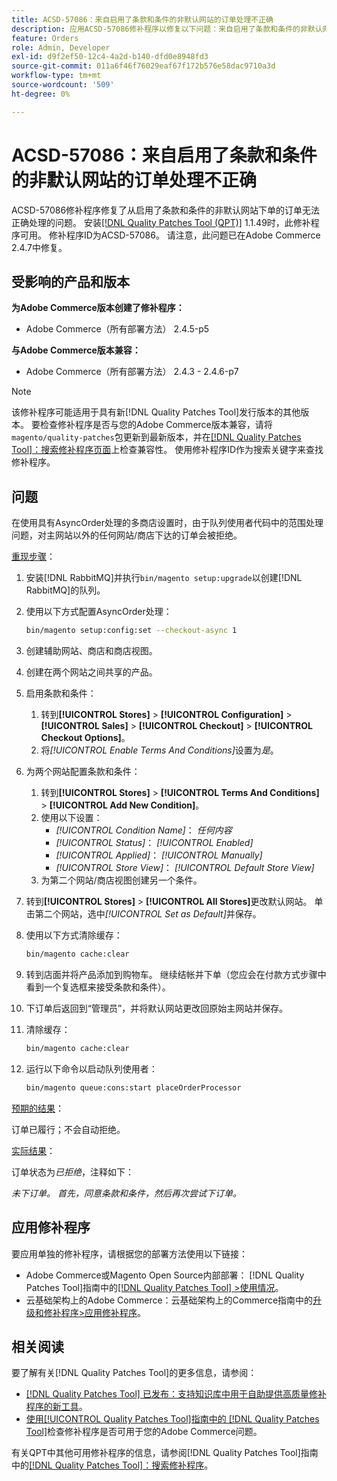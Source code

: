 ```yaml
---
title: ACSD-57086：来自启用了条款和条件的非默认网站的订单处理不正确
description: 应用ACSD-57086修补程序以修复以下问题：来自启用了条款和条件的非默认网站的订单无法正确处理。Adobe Commerce
feature: Orders
role: Admin, Developer
exl-id: d9f2ef50-12c4-4a2d-b140-dfd0e8948fd3
source-git-commit: 011a6f46f76029eaf67f172b576e58dac9710a3d
workflow-type: tm+mt
source-wordcount: '509'
ht-degree: 0%

---
```


# ACSD-57086：来自启用了条款和条件的非默认网站的订单处理不正确

ACSD-57086修补程序修复了从启用了条款和条件的非默认网站下单的订单无法正确处理的问题。 安装[[!DNL Quality Patches Tool (QPT)]](https://experienceleague.adobe.com/zh-hans/docs/commerce-operations/tools/quality-patches-tool/quality-patches-tool-to-self-serve-quality-patches) 1.1.49时，此修补程序可用。 修补程序ID为ACSD-57086。 请注意，此问题已在Adobe Commerce 2.4.7中修复。

## 受影响的产品和版本

**为Adobe Commerce版本创建了修补程序：**

* Adobe Commerce（所有部署方法） 2.4.5-p5

**与Adobe Commerce版本兼容：**

* Adobe Commerce（所有部署方法） 2.4.3 - 2.4.6-p7

>[!NOTE]
>
>该修补程序可能适用于具有新[!DNL Quality Patches Tool]发行版本的其他版本。 要检查修补程序是否与您的Adobe Commerce版本兼容，请将`magento/quality-patches`包更新到最新版本，并在[[!DNL Quality Patches Tool]：搜索修补程序页面](https://experienceleague.adobe.com/tools/commerce-quality-patches/index.html?lang=zh-Hans)上检查兼容性。 使用修补程序ID作为搜索关键字来查找修补程序。

## 问题

在使用具有AsyncOrder处理的多商店设置时，由于队列使用者代码中的范围处理问题，对主网站以外的任何网站/商店下达的订单会被拒绝。

<u>重现步骤</u>：

1. 安装[!DNL RabbitMQ]并执行`bin/magento setup:upgrade`以创建[!DNL RabbitMQ]的队列。
1. 使用以下方式配置AsyncOrder处理：

   ```bash
   bin/magento setup:config:set --checkout-async 1
   ```

1. 创建辅助网站、商店和商店视图。
1. 创建在两个网站之间共享的产品。
1. 启用条款和条件：
   1. 转到&#x200B;**[!UICONTROL Stores]** > **[!UICONTROL Configuration]** > **[!UICONTROL Sales]** > **[!UICONTROL Checkout]** > **[!UICONTROL Checkout Options]**。
   1. 将&#x200B;*[!UICONTROL Enable Terms And Conditions]*&#x200B;设置为&#x200B;*是*。
1. 为两个网站配置条款和条件：
   1. 转到&#x200B;**[!UICONTROL Stores]** > **[!UICONTROL Terms And Conditions]** > **[!UICONTROL Add New Condition]**。
   1. 使用以下设置：
      * *[!UICONTROL Condition Name]*： *任何内容*
      * *[!UICONTROL Status]*： *[!UICONTROL Enabled]*
      * *[!UICONTROL Applied]*： *[!UICONTROL Manually]*
      * *[!UICONTROL Store View]*： *[!UICONTROL Default Store View]*
   1. 为第二个网站/商店视图创建另一个条件。
1. 转到&#x200B;**[!UICONTROL Stores]** > **[!UICONTROL All Stores]**&#x200B;更改默认网站。 单击第二个网站，选中&#x200B;*[!UICONTROL Set as Default]*&#x200B;并保存。
1. 使用以下方式清除缓存：

   ```bash
   bin/magento cache:clear
   ```

1. 转到店面并将产品添加到购物车。 继续结帐并下单（您应会在付款方式步骤中看到一个复选框来接受条款和条件）。
1. 下订单后返回到“管理员”，并将默认网站更改回原始主网站并保存。
1. 清除缓存：

   ```bash
   bin/magento cache:clear
   ```

1. 运行以下命令以启动队列使用者：

   ```bash
   bin/magento queue:cons:start placeOrderProcessor
   ```

<u>预期的结果</u>：

订单已履行；不会自动拒绝。

<u>实际结果</u>：

订单状态为&#x200B;*已拒绝*，注释如下：

*未下订单。 首先，同意条款和条件，然后再次尝试下订单。*

## 应用修补程序

要应用单独的修补程序，请根据您的部署方法使用以下链接：

* Adobe Commerce或Magento Open Source内部部署： [!DNL Quality Patches Tool]指南中的[[!DNL Quality Patches Tool] >使用情况](/help/tools/quality-patches-tool/usage.md)。
* 云基础架构上的Adobe Commerce：云基础架构上的Commerce指南中的[升级和修补程序>应用修补程序](https://experienceleague.adobe.com/docs/commerce-cloud-service/user-guide/develop/upgrade/apply-patches.html?lang=zh-Hans)。

## 相关阅读

要了解有关[!DNL Quality Patches Tool]的更多信息，请参阅：

* [[!DNL Quality Patches Tool] 已发布：支持知识库中用于自助提供高质量修补程序的新工具](https://experienceleague.adobe.com/zh-hans/docs/commerce-operations/tools/quality-patches-tool/quality-patches-tool-to-self-serve-quality-patches)。
* [使用[!UICONTROL Quality Patches Tool]指南中的 [!DNL Quality Patches Tool]](/help/tools/quality-patches-tool/patches-available-in-qpt/check-patch-for-magento-issue-with-magento-quality-patches.md)检查修补程序是否可用于您的Adobe Commerce问题。


有关QPT中其他可用修补程序的信息，请参阅[!DNL Quality Patches Tool]指南中的[[!DNL Quality Patches Tool]：搜索修补程序](https://experienceleague.adobe.com/tools/commerce-quality-patches/index.html?lang=zh-Hans)。
